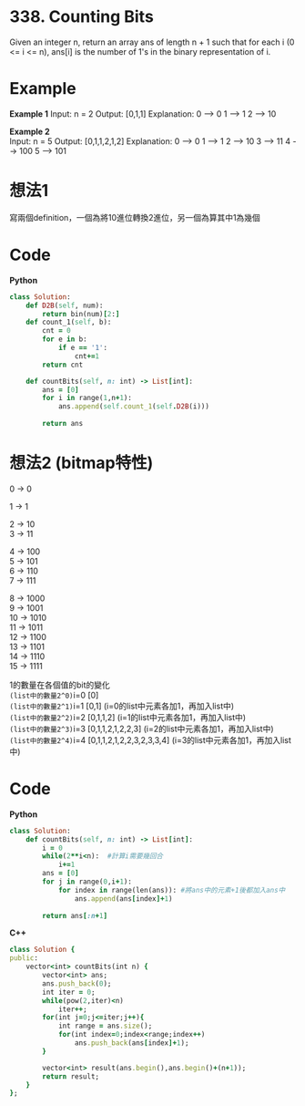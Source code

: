 # 338. Counting Bits
Given an integer n, return an array ans of length n + 1 such that for each i (0 <= i <= n), ans[i] is the number of 1's in the binary representation of i.  

 
# Example
**Example 1**
Input: n = 2
Output: [0,1,1]
Explanation:
0 --> 0
1 --> 1
2 --> 10

**Example 2**  
Input: n = 5
Output: [0,1,1,2,1,2]
Explanation:
0 --> 0
1 --> 1
2 --> 10
3 --> 11
4 --> 100
5 --> 101

# 想法1
寫兩個definition，一個為將10進位轉換2進位，另一個為算其中1為幾個  

# Code
**Python**
```ruby
class Solution:
    def D2B(self, num):
        return bin(num)[2:]
    def count_1(self, b):
        cnt = 0
        for e in b:
            if e == '1':
                cnt+=1
        return cnt

    def countBits(self, n: int) -> List[int]:
        ans = [0]
        for i in range(1,n+1):
            ans.append(self.count_1(self.D2B(i)))
        
        return ans
```
# 想法2 (bitmap特性)
0 -> 0  

1 -> 1  

2 -> 10  
3 -> 11  

4 -> 100  
5 -> 101  
6 -> 110  
7 -> 111  
 
8 -> 1000  
9 -> 1001  
10 -> 1010  
11 -> 1011  
12 -> 1100  
13 -> 1101  
14 -> 1110  
15 -> 1111  

1的數量在各個值的bit的變化  
`(list中的數量2^0)`i=0 [0]  
`(list中的數量2^1)`i=1 [0,1] (i=0的list中元素各加1，再加入list中)  
`(list中的數量2^2)`i=2 [0,1,1,2] (i=1的list中元素各加1，再加入list中)  
`(list中的數量2^3)`i=3 [0,1,1,2,1,2,2,3] (i=2的list中元素各加1，再加入list中)  
`(list中的數量2^4)`i=4 [0,1,1,2,1,2,2,3,2,3,3,4] (i=3的list中元素各加1，再加入list中)  
# Code
**Python**  
```ruby
class Solution:
    def countBits(self, n: int) -> List[int]:
        i = 0
        while(2**i<n):  #計算i需要幾回合
            i+=1
        ans = [0]
        for j in range(0,i+1):
            for index in range(len(ans)): #將ans中的元素+1後都加入ans中
                ans.append(ans[index]+1)
                
        return ans[:n+1]
```
**C++**  
```ruby
class Solution {
public:
    vector<int> countBits(int n) {
        vector<int> ans;
        ans.push_back(0);
        int iter = 0;
        while(pow(2,iter)<n)
            iter++;
        for(int j=0;j<=iter;j++){
            int range = ans.size();
            for(int index=0;index<range;index++)
                ans.push_back(ans[index]+1);
        }

        vector<int> result(ans.begin(),ans.begin()+(n+1));
        return result;
    }
};
```
